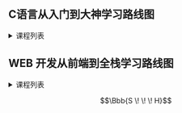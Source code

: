 ## C语言从入门到大神学习路线图  

<details>
  <summary>课程列表</summary>
  
---
czh01 |=> [C语言快速入门](/guide/c/czh01)

---
czh02 |=> 数据结构和算法，C 语言实现

czh03 |-> 动态规划和回溯算法

czh04 |-> 复杂数据结构 (哈夫曼编解码，红黑树，B 树，HashMap)

---
czh05 |=>C 程序设计语言 (Kernighan & Ritchie)

---
czh06 |=> 微机原理 - 8位计算机构建 (Malvino & Brown)

czh07 |=> x86-64 汇编 (AT&T 语法) 

czh08 |=> C 编译器实现 (github chibicc 源码, Rui Ueyama)

---
czh09 |=> UNIX 编程环境 (Kernighan & Rob Pike) 

czh10 |=> UNIX 操作系统设计 (Maurice Bach)

---
czh11 |=> unix/linux 多线程编程 (参考书 unp2 Stevens)

czh12 |-> tcp/ip 协议

czh13 |=> unix/linux socket 编程 （(参考书 unp1 Stevens)  
</details>

## WEB 开发从前端到全栈学习路线图

<details>
  <summary>课程列表</summary>
  
---
01 web 开发入门教程

---
02 HTML - 构建网页

03 CSS - 网页样式

---
04 JavaScript - 动态客户端脚本

05 Web 表单 - 处理用户数据

---
06 使用 Vue 客户端框架

---
07 服务器端网站编程
</details>

$$\Bbb{S \! \! \! H}$$
